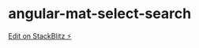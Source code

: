 # angular-mat-select-search

[Edit on StackBlitz ⚡️](https://stackblitz.com/edit/angular-ivy-8du4lp)